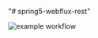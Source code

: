 "# spring5-webflux-rest" 

![example workflow](https://github.com/Fastus001/spring5-webflux-rest/actions/workflows/maven.yml/badge.svg)
